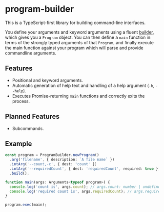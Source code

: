 # program-builder

This is a TypeScript-first library for building command-line interfaces.

You define your arguments and keyword arguments using a fluent [builder](https://en.wikipedia.org/wiki/Builder_pattern), which gives you a `Program` object. You can then define a `main` function in terms of the strongly typed arguments of that `Program`, and finally execute the main function against your program which will parse and provide commandline arguments.

## Features

- Positional and keyword arguments.
- Automatic generation of help text and handling of a help argument (`-h`, `--help`).
- Executes Promise-returning `main` functions and correctly exits the process.

## Planned Features

- Subcommands.

## Example

```typescript
const program = ProgramBuilder.newProgram()
  .arg('filename', { description: `A file name` })
  .intArg('--count,-c', { dest: 'count' })
  .intArg('--requiredCount', { dest: 'requiredCount', required: true })
  .build();

function main(args: Arguments<typeof program>) {
  console.log('count is', args.count); // args.count: number | undefined
  console.log('required count is', args.requiredCount); // args.requiredCount: number
}

program.exec(main);
```
